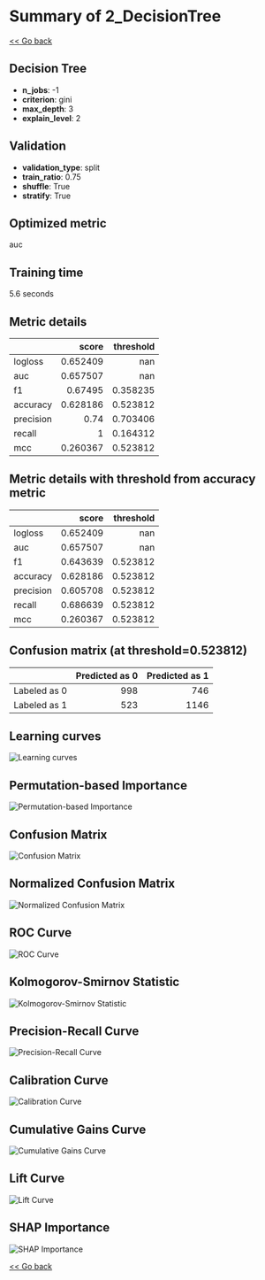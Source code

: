 # Summary of 2_DecisionTree

[<< Go back](../README.md)

## Decision Tree

- **n_jobs**: -1
- **criterion**: gini
- **max_depth**: 3
- **explain_level**: 2

## Validation

- **validation_type**: split
- **train_ratio**: 0.75
- **shuffle**: True
- **stratify**: True

## Optimized metric

auc

## Training time

5.6 seconds

## Metric details

|           |    score |   threshold |
|:----------|---------:|------------:|
| logloss   | 0.652409 |  nan        |
| auc       | 0.657507 |  nan        |
| f1        | 0.67495  |    0.358235 |
| accuracy  | 0.628186 |    0.523812 |
| precision | 0.74     |    0.703406 |
| recall    | 1        |    0.164312 |
| mcc       | 0.260367 |    0.523812 |

## Metric details with threshold from accuracy metric

|           |    score |   threshold |
|:----------|---------:|------------:|
| logloss   | 0.652409 |  nan        |
| auc       | 0.657507 |  nan        |
| f1        | 0.643639 |    0.523812 |
| accuracy  | 0.628186 |    0.523812 |
| precision | 0.605708 |    0.523812 |
| recall    | 0.686639 |    0.523812 |
| mcc       | 0.260367 |    0.523812 |

## Confusion matrix (at threshold=0.523812)

|              |   Predicted as 0 |   Predicted as 1 |
|:-------------|-----------------:|-----------------:|
| Labeled as 0 |              998 |              746 |
| Labeled as 1 |              523 |             1146 |

## Learning curves

![Learning curves](learning_curves.png)

## Permutation-based Importance

![Permutation-based Importance](permutation_importance.png)

## Confusion Matrix

![Confusion Matrix](confusion_matrix.png)

## Normalized Confusion Matrix

![Normalized Confusion Matrix](confusion_matrix_normalized.png)

## ROC Curve

![ROC Curve](roc_curve.png)

## Kolmogorov-Smirnov Statistic

![Kolmogorov-Smirnov Statistic](ks_statistic.png)

## Precision-Recall Curve

![Precision-Recall Curve](precision_recall_curve.png)

## Calibration Curve

![Calibration Curve](calibration_curve_curve.png)

## Cumulative Gains Curve

![Cumulative Gains Curve](cumulative_gains_curve.png)

## Lift Curve

![Lift Curve](lift_curve.png)

## SHAP Importance

![SHAP Importance](shap_importance.png)

[<< Go back](../README.md)
